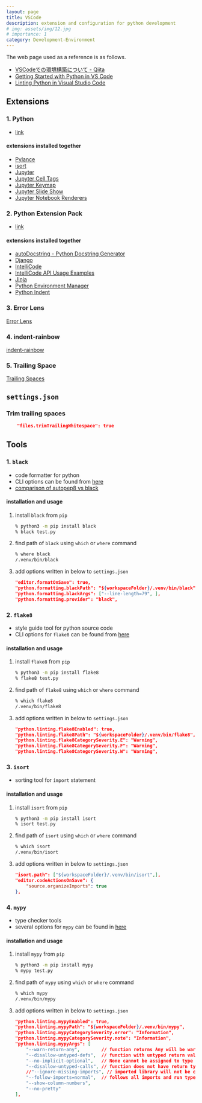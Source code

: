 ```yaml
---
layout: page
title: VSCode
description: extension and configuration for python development
# img: assets/img/12.jpg
# importance: 1
category: Development-Environment
---
```


The web page used as a reference is as follows.

* [VSCodeでの環境構築について - Qiita](https://qiita.com/nanato12/items/ddf26487eb30714251c3)
* [Getting Started with Python in VS Code](https://code.visualstudio.com/docs/python/python-tutorial)
* [Linting Python in Visual Studio Code](https://code.visualstudio.com/docs/python/linting)

## Extensions

### 1. Python
* [link](https://marketplace.visualstudio.com/items?itemName=ms-python.python)

#### extensions installed together
* [Pylance](https://marketplace.visualstudio.com/items?itemName=ms-python.vscode-pylance)
* [isort](https://marketplace.visualstudio.com/items?itemName=ms-python.isort)
* [Jupyter](https://marketplace.visualstudio.com/items?itemName=ms-toolsai.jupyter)
* [Jupyter Cell Tags](https://marketplace.visualstudio.com/items?itemName=ms-toolsai.vscode-jupyter-cell-tags)
* [Jupyter Keymap](https://marketplace.visualstudio.com/items?itemName=ms-toolsai.jupyter-keymap)
* [Jupyter Slide Show](https://marketplace.visualstudio.com/items?itemName=ms-toolsai.vscode-jupyter-slideshow)
* [Jupyter Notebook Renderers](https://marketplace.visualstudio.com/items?itemName=ms-toolsai.jupyter-renderers)

### 2. Python Extension Pack
* [link](https://marketplace.visualstudio.com/items?itemName=donjayamanne.python-extension-pack)

#### extensions installed together
* [autoDocstring - Python Docstring Generator](https://marketplace.visualstudio.com/items?itemName=njpwerner.autodocstring)
* [Django](https://marketplace.visualstudio.com/items?itemName=batisteo.vscode-django)
* [IntelliCode](https://marketplace.visualstudio.com/items?itemName=VisualStudioExptTeam.vscodeintellicode)
* [IntelliCode API Usage Examples](https://marketplace.visualstudio.com/items?itemName=VisualStudioExptTeam.intellicode-api-usage-examples)
* [Jinja](https://marketplace.visualstudio.com/items?itemName=wholroyd.jinja)
* [Python Environment Manager](https://marketplace.visualstudio.com/items?itemName=donjayamanne.python-environment-manager)
* [Python Indent](https://marketplace.visualstudio.com/items?itemName=KevinRose.vsc-python-indent)

### 3. Error Lens
[Error Lens](https://marketplace.visualstudio.com/items?itemName=usernamehw.errorlens)

### 4. indent-rainbow
[indent-rainbow](https://marketplace.visualstudio.com/items?itemName=oderwat.indent-rainbow)

### 5. Trailing Space
[Trailing Spaces](https://marketplace.visualstudio.com/items?itemName=shardulm94.trailing-spaces)

<!---
Query:Name: (.*)$(\n|[^\n])*?Link: (.*)$
Replacement:[$1]($3)
でreplacementすると、コピーしたextension情報をリンクに変換可能
--->

## `settings.json`

### Trim trailing spaces
```json
    "files.trimTrailingWhitespace": true
```

## Tools

### 1. `black`
* code formatter for python
* CLI options can be found from [here](https://black.readthedocs.io/en/stable/usage_and_configuration/the_basics.html)
* [comparison of autopep8 vs black](https://medium.com/mlearning-ai/python-auto-formatter-autopep8-vs-black-and-some-practical-tips-e71adb24aee1)

#### installation and usage
1. install `black` from `pip`
    ```sh
    % python3 -m pip install black
    % black test.py
    ```
2. find path of `black` using `which` or `where` command
    ```sh
    % where black
    /.venv/bin/black
    ```
3. add options written in below to `settings.json`
    ```json
    "editor.formatOnSave": true,
    "python.formatting.blackPath": "${workspaceFolder}/.venv/bin/black",
    "python.formatting.blackArgs": ["--line-length=79", ],
    "python.formatting.provider": "black",
    ```

### 2. `flake8`
* style guide tool for python source code
* CLI options for `flake8` can be found from [here](https://flake8.pycqa.org/en/latest/user/options.html)

#### installation and usage
1. install `flake8` from `pip`
    ```sh
    % python3 -m pip install flake8
    % flake8 test.py
    ```
2. find path of `flake8` using `which` or `where` command
    ```sh
    % which flake8
    /.venv/bin/flake8
    ```
3. add options written in below to `settings.json`
    ```json
    "python.linting.flake8Enabled": true,
    "python.linting.flake8Path": "${workspaceFolder}/.venv/bin/flake8",
    "python.linting.flake8CategorySeverity.E": "Warning",
    "python.linting.flake8CategorySeverity.F": "Warning",
    "python.linting.flake8CategorySeverity.W": "Warning",
    ```

### 3. `isort`
* sorting tool for `import` statement

#### installation and usage
1. install `isort` from `pip`
    ```sh
    % python3 -m pip install isort
    % isort test.py
    ```
2. find path of `isort` using `which` or `where` command
    ```sh
    % which isort
    /.venv/bin/isort
    ```
3. add options written in below to `settings.json`
    ```json
    "isort.path": ["${workspaceFolder}/.venv/bin/isort",],
    "editor.codeActionsOnSave": {
        "source.organizeImports": true
    },
    ```

### 4. `mypy`
* type checker tools
* several options for `mypy` can be found in [here](https://mypy.readthedocs.io/en/stable/running_mypy.html)

#### installation and usage
1. install `mypy` from `pip`
    ```sh
    % python3 -m pip install mypy
    % mypy test.py
    ```
2. find path of `mypy` using `which` or `where` command
    ```sh
    % which mypy
    /.venv/bin/mypy
    ```
3. add options written in below to `settings.json`
    ```json
    "python.linting.mypyEnabled": true,
    "python.linting.mypyPath": "${workspaceFolder}/.venv/bin/mypy",
    "python.linting.mypyCategorySeverity.error": "Information",
    "python.linting.mypyCategorySeverity.note": "Information",
    "python.linting.mypyArgs": [
        "--warn-return-any",        // function returns Any will be warned
        "--disallow-untyped-defs",  // function with untyped return value cannot be allowed
        "--no-implicit-optional",   // None cannot be assigned to type annotated variable
        "--disallow-untyped-calls", // function does not have return type cannot be called
        //"--ignore-missing-imports", // imported library will not be checked
        "--follow-imports=normal",  // follows all imports and run type check
        "--show-column-numbers",
        "--no-pretty"
    ],
    ```
